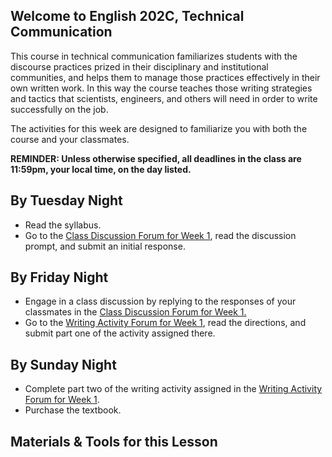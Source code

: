 ## Welcome to English 202C, Technical Communication

This course in technical communication familiarizes students with the discourse practices prized in their disciplinary and institutional communities, and helps them to manage those practices effectively in their own written work. In this way the course teaches those writing strategies and tactics that scientists, engineers, and others will need in order to write successfully on the job.

The activities for this week are designed to familiarize you with both the course and your classmates.

**REMINDER: Unless otherwise specified, all deadlines in the class are 11:59pm, your local time, on the day listed.**

## By Tuesday Night

* Read the syllabus.
* Go to the [Class Discussion Forum for Week 1][1], read the discussion prompt, and submit an initial response.

## By Friday Night

* Engage in a class discussion by replying to the responses of your classmates in the [Class Discussion Forum for Week 1.][1]
* Go to the [Writing Activity Forum for Week 1][2], read the directions, and submit part one of the activity assigned there.

## By Sunday Night

* Complete part two of the writing activity assigned in the [Writing Activity Forum for Week 1][2].
* Purchase the textbook.

## Materials & Tools for this Lesson

[1]: /section/content/default.asp?WCI=Goto&WCU=CRSCNT&MATCH=Class+Discussion+Forum+for+Week+01
[2]: /section/content/default.asp?WCI=Goto&WCU=CRSCNT&MATCH=Writing+Activity+Forum+for+Week+01
